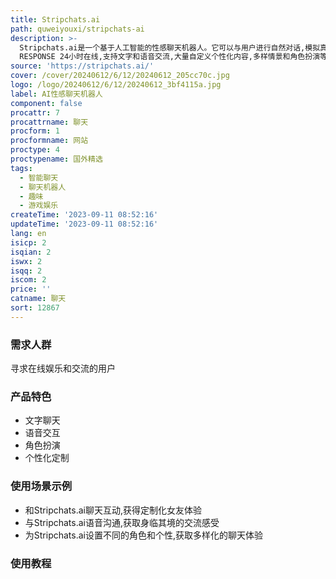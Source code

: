 ```yaml
---
title: Stripchats.ai
path: quweiyouxi/stripchats-ai
description: >-
  Stripchats.ai是一个基于人工智能的性感聊天机器人。它可以与用户进行自然对话,模拟真人女友的交流体验。主要功能包括沟通互动、情感交流、个性化定制等。优势是
  RESPONSE 24小时在线,支持文字和语音交流,大量自定义个性化内容,多样情景和角色扮演等。适合寻求在线娱乐和交流的用户。
source: 'https://stripchats.ai/'
cover: /cover/20240612/6/12/20240612_205cc70c.jpg
logo: /logo/20240612/6/12/20240612_3bf4115a.jpg
label: AI性感聊天机器人
component: false
procattr: 7
procattrname: 聊天
procform: 1
procformname: 网站
proctype: 4
proctypename: 国外精选
tags:
  - 智能聊天
  - 聊天机器人
  - 趣味
  - 游戏娱乐
createTime: '2023-09-11 08:52:16'
updateTime: '2023-09-11 08:52:16'
lang: en
isicp: 2
isqian: 2
iswx: 2
isqq: 2
iscom: 2
price: ''
catname: 聊天
sort: 12867
---
```




### 需求人群
寻求在线娱乐和交流的用户

### 产品特色
- 文字聊天
- 语音交互
- 角色扮演
- 个性化定制

### 使用场景示例
- 和Stripchats.ai聊天互动,获得定制化女友体验
- 与Stripchats.ai语音沟通,获取身临其境的交流感受
- 为Stripchats.ai设置不同的角色和个性,获取多样化的聊天体验

### 使用教程


  
